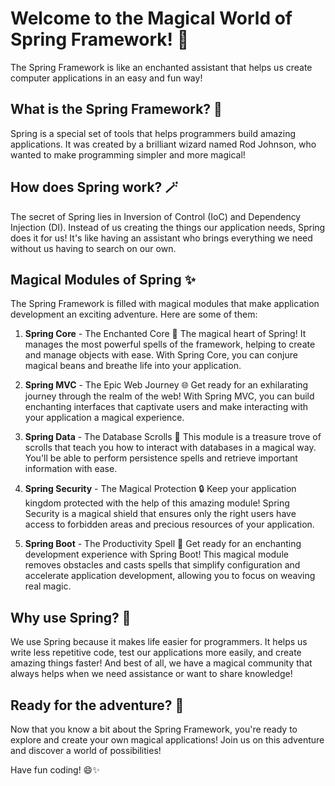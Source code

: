 # Welcome to the Magical World of Spring Framework! 🌼

The Spring Framework is like an enchanted assistant that helps us create computer applications in an easy and fun way!

## What is the Spring Framework? 🌱

Spring is a special set of tools that helps programmers build amazing applications. It was created by a brilliant wizard named Rod Johnson, who wanted to make programming simpler and more magical!

## How does Spring work? 🪄

The secret of Spring lies in Inversion of Control (IoC) and Dependency Injection (DI). Instead of us creating the things our application needs, Spring does it for us! It's like having an assistant who brings everything we need without us having to search on our own.

## Magical Modules of Spring ✨

The Spring Framework is filled with magical modules that make application development an exciting adventure. Here are some of them:

1. **Spring Core** - The Enchanted Core 🌟
   The magical heart of Spring! It manages the most powerful spells of the framework, helping to create and manage objects with ease. With Spring Core, you can conjure magical beans and breathe life into your application.

2. **Spring MVC** - The Epic Web Journey 🌐
   Get ready for an exhilarating journey through the realm of the web! With Spring MVC, you can build enchanting interfaces that captivate users and make interacting with your application a magical experience.

3. **Spring Data** - The Database Scrolls 💾
   This module is a treasure trove of scrolls that teach you how to interact with databases in a magical way. You'll be able to perform persistence spells and retrieve important information with ease.

4. **Spring Security** - The Magical Protection 🔒
   Keep your application kingdom protected with the help of this amazing module! Spring Security is a magical shield that ensures only the right users have access to forbidden areas and precious resources of your application.

5. **Spring Boot** - The Productivity Spell 🚀
   Get ready for an enchanting development experience with Spring Boot! This magical module removes obstacles and casts spells that simplify configuration and accelerate application development, allowing you to focus on weaving real magic.


## Why use Spring? 🌟

We use Spring because it makes life easier for programmers. It helps us write less repetitive code, test our applications more easily, and create amazing things faster! And best of all, we have a magical community that always helps when we need assistance or want to share knowledge!

## Ready for the adventure? 🚀

Now that you know a bit about the Spring Framework, you're ready to explore and create your own magical applications! Join us on this adventure and discover a world of possibilities!

Have fun coding! 😄✨
